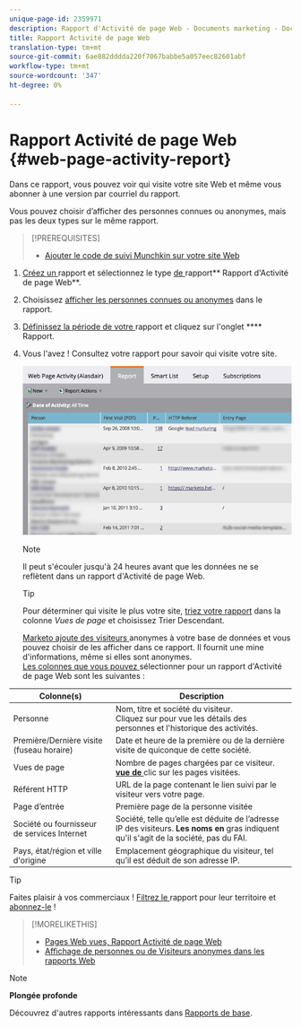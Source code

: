 ```yaml
---
unique-page-id: 2359971
description: Rapport d'Activité de page Web - Documents marketing - Documentation du produit
title: Rapport Activité de page Web
translation-type: tm+mt
source-git-commit: 6ae882dddda220f7067babbe5a057eec82601abf
workflow-type: tm+mt
source-wordcount: '347'
ht-degree: 0%

---
```



# Rapport Activité de page Web {#web-page-activity-report}

Dans ce rapport, vous pouvez voir qui visite votre site Web et même vous abonner à une version par courriel du rapport.

Vous pouvez choisir d’afficher des personnes connues ou anonymes, mais pas les deux types sur le même rapport.

>[!PREREQUISITES]
>
>* [Ajouter le code de suivi Munchkin sur votre site Web](../../../../product-docs/administration/additional-integrations/add-munchkin-tracking-code-to-your-website.md)


1. [Créez un ](../../../../product-docs/reporting/basic-reporting/creating-reports/create-a-report-in-a-program.md)rapport et sélectionnez le type [ de ](report-type-overview.md)rapport** Rapport d&#39;Activité de page Web**.
1. Choisissez [afficher les personnes connues ou anonymes](../../../../product-docs/reporting/basic-reporting/report-activity/display-people-or-anonymous-visitors-in-web-reports.md) dans le rapport.
1. [Définissez la période de votre ](../../../../product-docs/reporting/basic-reporting/editing-reports/change-a-report-time-frame.md) rapport et cliquez sur l&#39;onglet  **** Rapport.
1. Vous l&#39;avez ! Consultez votre rapport pour savoir qui visite votre site.

   ![](assets/image2017-3-29-9-3a21-3a36.png)

   >[!NOTE]
   >
   >Il peut s&#39;écouler jusqu&#39;à 24 heures avant que les données ne se reflètent dans un rapport d&#39;Activité de page Web.

   >[!TIP]
   >
   >Pour déterminer qui visite le plus votre site, [triez votre rapport](../../../../product-docs/reporting/basic-reporting/editing-reports/sort-report-on-columns.md) [](../../../../product-docs/reporting/basic-reporting/editing-reports/sort-report-on-columns.md)dans la colonne *Vues de page* et choisissez Trier Descendant.

   [Marketo ajoute des visiteurs ](../../../../product-docs/reporting/basic-reporting/report-activity/tracking-anonymous-activity-and-people.md) anonymes à votre base de données et vous pouvez choisir de les afficher dans ce rapport. Il fournit une mine d&#39;informations, même si elles sont anonymes.\
   [Les colonnes que vous pouvez ](../../../../product-docs/reporting/basic-reporting/editing-reports/select-report-columns.md) sélectionner pour un rapport d&#39;Activité de page Web sont les suivantes :

<table> 
 <thead> 
  <tr> 
   <th>Colonne(s)</th> 
   <th>Description</th> 
  </tr> 
 </thead> 
 <tbody> 
  <tr> 
   <td>Personne</td> 
   <td>Nom, titre et société du visiteur.<br><strong></strong> Cliquez sur pour vue les détails des personnes et l'historique des activités.</td> 
  </tr> 
  <tr> 
   <td>Première/Dernière visite (fuseau horaire)</td> 
   <td>Date et heure de la première ou de la dernière visite de quiconque de cette société.</td> 
  </tr> 
  <tr> 
   <td>Vues de page</td> 
   <td>Nombre de pages chargées par ce visiteur.<br><strong><a href="web-page-activity-report/web-pages-viewed-web-page-activity-report.md">vue de </a></strong> clic sur les pages visitées.</td> 
  </tr> 
  <tr> 
   <td>Référent HTTP</td> 
   <td>URL de la page contenant le lien suivi par le visiteur vers votre page.</td> 
  </tr> 
  <tr> 
   <td>Page d’entrée</td> 
   <td>Première page de la personne visitée </td> 
  </tr> 
  <tr> 
   <td>Société ou fournisseur de services Internet</td> 
   <td>Société, telle qu’elle est déduite de l’adresse IP des visiteurs. <strong>Les noms en </strong> gras indiquent qu'il s'agit de la société, pas du FAI. </td> 
  </tr> 
  <tr> 
   <td>Pays, état/région et ville d'origine</td> 
   <td>Emplacement géographique du visiteur, tel qu’il est déduit de son adresse IP.</td> 
  </tr> 
 </tbody> 
</table>

>[!TIP]
>
>Faites plaisir à vos commerciaux ! [Filtrez le ](../../../../product-docs/reporting/basic-reporting/editing-reports/filter-people-in-a-report-with-a-smart-list.md)rapport pour leur territoire et  [abonnez-le](../../../../product-docs/reporting/basic-reporting/report-subscriptions/subscribe-to-a-basic-report.md) !

>[!MORELIKETHIS]
>
>
>* [Pages Web vues, Rapport Activité de page Web](web-page-activity-report/web-pages-viewed-web-page-activity-report.md)
>* [Affichage de personnes ou de Visiteurs anonymes dans les rapports Web](../../../../product-docs/reporting/basic-reporting/report-activity/display-people-or-anonymous-visitors-in-web-reports.md)


>[!NOTE]
>
>**Plongée profonde**
>
>Découvrez d&#39;autres rapports intéressants dans [Rapports de base](https://docs.marketo.com/display/docs/basic+reporting).
